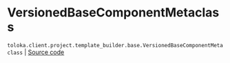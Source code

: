 # VersionedBaseComponentMetaclass
`toloka.client.project.template_builder.base.VersionedBaseComponentMetaclass` | [Source code](https://github.com/Toloka/toloka-kit/blob/v1.2.2/src/client/project/template_builder/base.py#L168)

